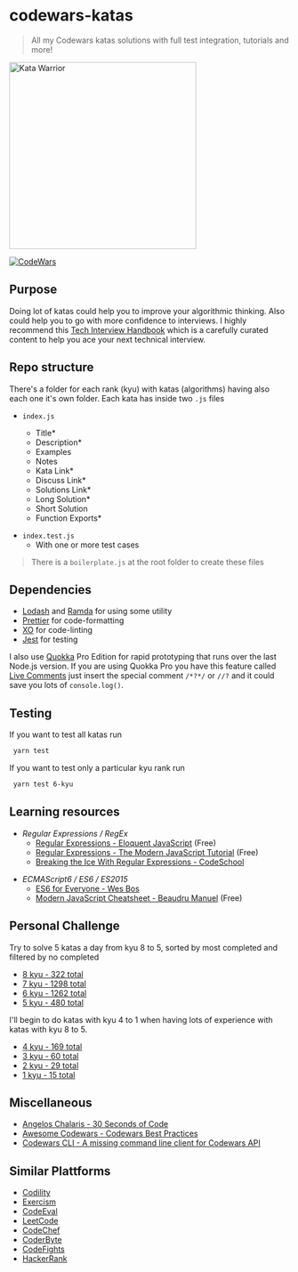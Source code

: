 # codewars-katas

> All my Codewars katas solutions with full test integration, tutorials and more!

<img src="https://image.ibb.co/hGsWqG/katawarrior.png" alt="Kata Warrior" style="width: 336px;"/>

[![CodeWars](https://www.codewars.com/users/lndgalante/badges/large)](https://www.codewars.com/users/lndgalante "My Honor Badge")

## Purpose

Doing lot of katas could help you to improve your algorithmic thinking. Also could help you to go with more confidence to interviews. I highly recommend this [Tech Interview Handbook](https://github.com/yangshun/tech-interview-handbook) which is a carefully curated content to help you ace your next technical interview.

## Repo structure

There's a folder for each rank (kyu) with katas (algorithms) having also each one it's own folder.
Each kata has inside two `.js` files

* `index.js`

  * Title\*
  * Description\*
  * Examples
  * Notes
  * Kata Link\*
  * Discuss Link\*
  * Solutions Link\*
  * Long Solution\*
  * Short Solution
  * Function Exports\*

- `index.test.js`
  * With one or more test cases

> There is a `boilerplate.js` at the root folder to create these files

## Dependencies

* [Lodash](https://github.com/lodash/lodash) and [Ramda](https://github.com/ramda/ramda) for using some utility
* [Prettier](https://github.com/prettier/prettier) for code-formatting
* [XO](https://github.com/sindresorhus/xo) for code-linting
* [Jest](https://github.com/facebook/jest) for testing

I also use [Quokka](https://quokkajs.com) Pro Edition for rapid prototyping that runs over the last Node.js version.
If you are using Quokka Pro you have this feature called [Live Comments](https://medium.com/@artem.govorov/using-live-code-comments-to-quickly-measure-code-performance-with-wallaby-js-and-quokka-js-7931a896133) just insert the special comment `/*?*/` or `//?` and it could save you lots of `console.log()`.

## Testing

If you want to test all katas run

```bash
 yarn test
```

If you want to test only a particular kyu rank run

```bash
 yarn test 6-kyu
```

## Learning resources

* _Regular Expressions / RegEx_
  * [Regular Expressions - Eloquent JavaScript](https://eloquentjavascript.net/09_regexp.html) (Free)
  * [Regular Expressions - The Modern JavaScript Tutorial](https://javascript.info/regexp-introduction) (Free)
  * [Breaking the Ice With Regular Expressions - CodeSchool](https://www.codeschool.com/courses/breaking-the-ice-with-regular-expressions)

- _ECMAScript6 / ES6 / ES2015_
  * [ES6 for Everyone - Wes Bos](https://es6.io)
  * [Modern JavaScript Cheatsheet - Beaudru Manuel](https://github.com/mbeaudru/modern-js-cheatsheet) (Free)

## Personal Challenge

Try to solve 5 katas a day from kyu 8 to 5, sorted by most completed and filtered by no completed

* [8 kyu - 322 total](https://www.codewars.com/kata/search/my-languages?q=&r%5B%5D=-8&xids=completed&beta=false&order_by=total_completed+desc)
* [7 kyu - 1298 total](https://www.codewars.com/kata/search/my-languages?q=&r%5B%5D=-7&xids=completed&beta=false&order_by=total_completed+desc)
* [6 kyu - 1262 total](https://www.codewars.com/kata/search/my-languages?q=&r%5B%5D=-6&xids=completed&beta=false&order_by=total_completed+desc)
* [5 kyu - 480 total](https://www.codewars.com/kata/search/my-languages?q=&r%5B%5D=-5&xids=completed&beta=false&order_by=total_completed+desc)

I'll begin to do katas with kyu 4 to 1 when having lots of experience with katas with kyu 8 to 5.

* [4 kyu - 169 total](https://www.codewars.com/kata/search/my-languages?q=&r%5B%5D=-4&xids=completed&beta=false&order_by=total_completed+desc)
* [3 kyu - 60 total](https://www.codewars.com/kata/search/my-languages?q=&r%5B%5D=-3&xids=completed&beta=false&order_by=total_completed+desc)
* [2 kyu - 29 total](https://www.codewars.com/kata/search/my-languages?q=&r%5B%5D=-2&xids=completed&beta=false&order_by=total_completed+desc)
* [1 kyu - 15 total](https://www.codewars.com/kata/search/my-languages?q=&r%5B%5D=-1&xids=completed&beta=false&order_by=total_completed+desc)

## Miscellaneous

* [Angelos Chalaris - 30 Seconds of Code](https://github.com/Chalarangelo/30-seconds-of-code)
* [Awesome Codewars - Codewars Best Practices](https://github.com/dwqs/awesome-codewars/blob/master/summary.md)
* [Codewars CLI - A missing command line client for Codewars API](https://github.com/shime/codewars)

## Similar Plattforms

* [Codility](https://codility.com)
* [Exercism](http://exercism.io)
* [CodeEval](https://www.codeeval.com)
* [LeetCode](https://leetcode.com)
* [CodeChef](https://www.codechef.com)
* [CoderByte](https://coderbyte.com)
* [CodeFights](https://codefights.com)
* [HackerRank](https://www.hackerrank.com)
